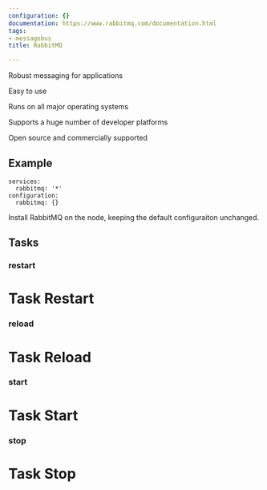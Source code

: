 ```yaml
---
configuration: {}
documentation: https://www.rabbitmq.com/documentation.html
tags:
- messagebus
title: RabbitMQ

---
```

Robust messaging for applications

Easy to use

Runs on all major operating systems

Supports a huge number of developer platforms

Open source and commercially supported

## Example

    services:
      rabbitmq: '*'
    configuration:
      rabbitmq: {}

Install RabbitMQ on the node, keeping the default configuraiton unchanged.
## Tasks
### restart
# Task Restart

### reload
# Task Reload

### start
# Task Start

### stop
# Task Stop
